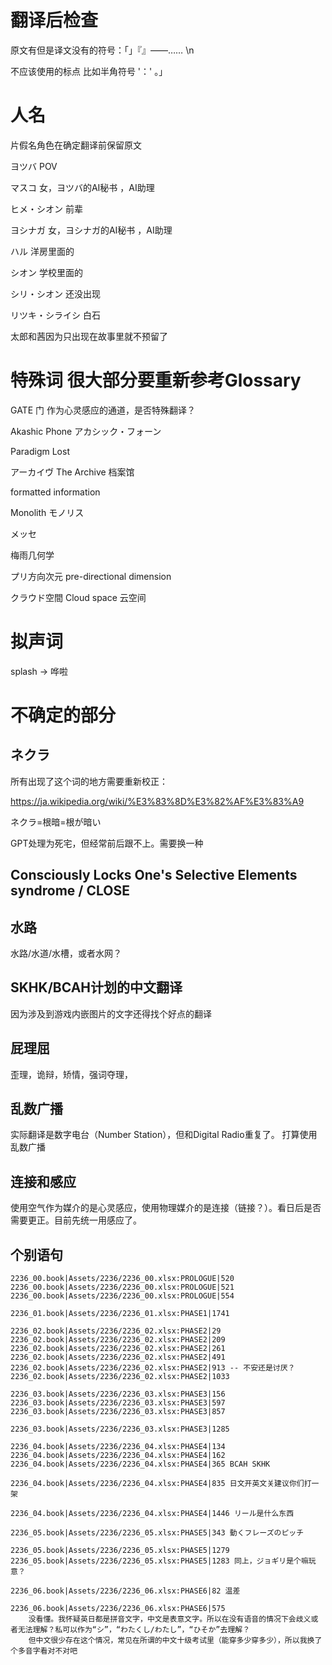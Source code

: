 # 翻译后检查

原文有但是译文没有的符号：「」『』――…… \n

不应该使用的标点 比如半角符号 '：'   。」

# 人名

片假名角色在确定翻译前保留原文

ヨツバ POV

マスコ 女，ヨツバ的AI秘书 ，AI助理

ヒメ・シオン 前辈

ヨシナガ 女，ヨシナガ的AI秘书 ，AI助理

ハル 洋房里面的

シオン 学校里面的

シリ・シオン 还没出现

リツキ・シライシ 白石

太郎和茜因为只出现在故事里就不预留了

# 特殊词 很大部分要重新参考Glossary

GATE 门 作为心灵感应的通道，是否特殊翻译？

Akashic Phone  アカシック・フォーン

Paradigm Lost 

アーカイヴ  The Archive  档案馆

formatted information

Monolith  モノリス

メッセ

梅雨几何学  

プリ方向次元 pre-directional dimension

クラウド空間  Cloud space 云空间

# 拟声词

splash -> 哗啦

# 不确定的部分

## ネクラ
所有出现了这个词的地方需要重新校正：

https://ja.wikipedia.org/wiki/%E3%83%8D%E3%82%AF%E3%83%A9

ネクラ=根暗=根が暗い

GPT处理为死宅，但经常前后跟不上。需要换一种

## Consciously Locks One's Selective Elements syndrome / CLOSE

## 水路
水路/水道/水槽，或者水网？

## SKHK/BCAH计划的中文翻译
因为涉及到游戏内嵌图片的文字还得找个好点的翻译

## 屁理屈
歪理，诡辩，矫情，强词夺理，

## 乱数广播
实际翻译是数字电台（Number Station），但和Digital Radio重复了。
打算使用乱数广播

## 连接和感应
使用空气作为媒介的是心灵感应，使用物理媒介的是连接（链接？）。看日后是否需要更正。目前先统一用感应了。

## 个别语句

```plain
2236_00.book|Assets/2236/2236_00.xlsx:PROLOGUE|520
2236_00.book|Assets/2236/2236_00.xlsx:PROLOGUE|521
2236_00.book|Assets/2236/2236_00.xlsx:PROLOGUE|554

2236_01.book|Assets/2236/2236_01.xlsx:PHASE1|1741

2236_02.book|Assets/2236/2236_02.xlsx:PHASE2|29
2236_02.book|Assets/2236/2236_02.xlsx:PHASE2|209
2236_02.book|Assets/2236/2236_02.xlsx:PHASE2|261
2236_02.book|Assets/2236/2236_02.xlsx:PHASE2|491
2236_02.book|Assets/2236/2236_02.xlsx:PHASE2|913 -- 不安还是讨厌？
2236_02.book|Assets/2236/2236_02.xlsx:PHASE2|1033

2236_03.book|Assets/2236/2236_03.xlsx:PHASE3|156
2236_03.book|Assets/2236/2236_03.xlsx:PHASE3|597
2236_03.book|Assets/2236/2236_03.xlsx:PHASE3|857

2236_03.book|Assets/2236/2236_03.xlsx:PHASE3|1285

2236_04.book|Assets/2236/2236_04.xlsx:PHASE4|134
2236_04.book|Assets/2236/2236_04.xlsx:PHASE4|162
2236_04.book|Assets/2236/2236_04.xlsx:PHASE4|365 BCAH SKHK

2236_04.book|Assets/2236/2236_04.xlsx:PHASE4|835 日文开英文关建议你们打一架

2236_04.book|Assets/2236/2236_04.xlsx:PHASE4|1446 リール是什么东西

2236_05.book|Assets/2236/2236_05.xlsx:PHASE5|343 動くフレーズのピッチ

2236_05.book|Assets/2236/2236_05.xlsx:PHASE5|1279 
2236_05.book|Assets/2236/2236_05.xlsx:PHASE5|1283 同上，ジョギリ是个嘛玩意？

2236_06.book|Assets/2236/2236_06.xlsx:PHASE6|82 温差

2236_06.book|Assets/2236/2236_06.xlsx:PHASE6|575 
    没看懂。我怀疑英日都是拼音文字，中文是表意文字。所以在没有语音的情况下会歧义或者无法理解？私可以作为“シ”，“わたくし/わたし”，“ひそか”去理解？
    但中文很少存在这个情况，常见在所谓的中文十级考试里（能穿多少穿多少），所以我换了个多音字看对不对吧
```